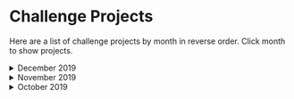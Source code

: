 # Challenge Projects
Here are a list of challenge projects by month in reverse order. Click month to show projects.

<details>
  <summary>December 2019</summary>

## Level 1

The Fibonacci sequence is defined by the following rule:

    F(1) = 1
    F(2) = 1
    F(n) = F(n-1) + F(n-2)

or, the next term is the sum of the previous two,

    1, 2, 3, 5, 8, 13, ...

Write a function which takes an integer "n" and outputs the n'th number in the Fibonacci sequence

For example:

    F(6) = 13

### Ideas for Enhancment

There are multiple different ways to implement this, have you tried at least two different ways?

Try printing out the sequence, and see how long it takes to print 1000 terms

    1
    2
    3
    5
    8
    13
    ...

Can you modify the program to print the Tribonaci sequence (first 3 terms are `1` and the next term is the sum of the previous 3 terms) or n-bonaci sequence (first n terms are `1` and the next term is the sum of the previous n terms).

## Level 2
tbc

## Level 3

### Problem

Write a program which takes a list of integers 0, 1, and 2, and displays a triangle using the following rule: If two adjacent numbers are the same (e.g. 0 and 0), the number below will be the same (0), if two adjacent numbers are different (e.g. 2 and 0), the number below will be the other number (1), i.e.:

    0 + 0 = 0
    0 + 1 = 2
    1 + 1 = 1
    1 + 2 = 0
    2 + 2 = 2
    0 + 2 = 1

Example, given the input:

    [2, 2, 0, 1, 1, 0, 0, 1, 0, 1]

Print the triangle:

    2 2 0 1 1 0 0 1 0 1
     2 1 2 1 2 0 2 2 2
      0 0 0 0 1 1 2 2
       0 0 0 2 1 0 2
        0 0 1 0 2 1
         0 2 2 1 0
          1 2 0 2
           0 1 1
            2 1
             0

The input example is length `n = 10` but can be any size.

### Ideas for Enhancment

The length of the input here is `n = 10`. Did you notice that with this size of input, the final number at the bottom of the tirangle (`0`) is always the result of combining the top two corners? This is true for a size 10 triangle, but not true for all sizes of triangle. What other sizes can you find that it works for?

Write a function which finds the final number (the bottom corner) given an input list. e.g.

    f([2, 2, 0, 1, 1, 0, 0, 1, 0, 1]) = 0

How efficient can you make this? You have a short-cut for some sizes of triangle, can you use this to speed up computation of other sizes?

</details>

<details>
  <summary>November 2019</summary>

## Level 1
Write a Python program which iterates the integers from 1 to 50. For multiples of three print "Fizz" instead of the number and for the multiples of five print "Buzz". For numbers which are multiples of both three and five print "FizzBuzz".

## Level 2
Have the user enter a 3-letter IATA code for an Airport (e.g LHR) and output the full name of the airport. You can get a list of the top 30  [here](https://www.world-airport-codes.com/world-top-30-airports.html). Wikipedia has a longer list [here](https://en.wikipedia.org/wiki/List_of_airports_by_IATA_and_ICAO_code).

Check that the input is three letters long - if not handle the error. 
_Hint_ - think about how you validate input (length and case), and what data structure you would use to store the code / name. 

## Level 3
Take as input opening hours as a string e.g. "Mo-Fr 08:00-12:00,13:00-17:30; Sa 08:00-12:00" and a specific DateTime and have the program tell you whether the business is open at that time or not. 

See this ([specification](https://wiki.openstreetmap.org/wiki/Key:opening_hours) ) for opening hours. 

It doesn't sound super advanced but it's kinda tricky when you get into handling errors an corner-cases and optimizing.

</details>

<details>
  <summary>October 2019</summary>

Build a functioning game of Hangman

</details>
